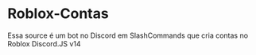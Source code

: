 # Roblox-Contas
Essa source é um bot no Discord em SlashCommands que cria contas no Roblox Discord.JS v14
